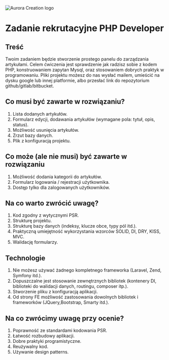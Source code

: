 <img  src="https://github.com/auroracreation/frontend-recruitment-task-header-with-menu/blob/master/logo.png"  alt="Aurora Creation logo"/>

# Zadanie rekrutacyjne PHP Developer


## Treść

Twoim zadaniem będzie stworzenie prostego panelu do zarządzania artykułami. 
Celem ćwiczenia jest sprawdzenie jak radzisz sobie z kodem PHP, konstruowaniem zapytan Mysql, oraz stosowaniem dobrych praktyk w programowaniu.
Pliki projektu możesz do nas wysłać mailem, umieścić na dysku google lub innej platformie, albo przesłać link do repozytorium github/gitlab/bitbucket.

## Co musi być zawarte w rozwiązaniu?

1. Lista dodanych artykułów.
2. Formularz edycji, dodawania artykułów (wymagane pola: tytuł, opis, status).
3. Możliwość usunięcia artykułów.
4. Zrzut bazy danych.
5. Plik z konfiguracją projektu. 

## Co może (ale nie musi) być zawarte w rozwiązaniu

1. Możliwość dodania kategorii do artykułów.
2. Formularz logowania / rejestracji użytkownika.
3. Dostęp tylko dla zalogowanych użytkowników.

## Na co warto zwrócić uwagę?

1. Kod zgodny z wytycznymi PSR.
2. Strukturę projektu.
3. Strukturę bazy danych (indeksy, klucze obce, typy pól itd.).
4. Praktyczną umiejętność wykorzystania wzorców SOLID, DI, DRY, KISS, MVC.
5. Walidację formularzy.

## Technologie

1. Nie możesz używać żadnego kompletnego frameworka (Laravel, Zend, Symfony itd.).
2. Dopuszczalne jest stosowanie zewnętrznych bibliotek (kontenery DI, biblioteki do walidacji danych, routingu, composer itp.).
3. Stworzenie pliku z konfiguracją aplikacji.
4. Od strony FE możliwość zastosowania dowolnych bibliotek i frameworków (JQuery,Bootstrap, Smarty itd.).


## Na co zwrócimy uwagę przy ocenie?

1. Poprawność ze standardami kodowania PSR.
2. Łatwość rozbudowy aplikacji.
3. Dobre praktyki programistyczne.
4. Reużywalny kod.
5. Używanie design patterns.
